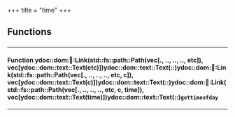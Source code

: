 +++
title = "time"
+++
## Functions

### 


_____________________
#### Function ydoc::dom::link::Link(std::fs::path::Path(vec[., .., .., .., etc]), vec[ydoc::dom::text::Text(etc)])ydoc::dom::text::Text(::)ydoc::dom::link::Link(std::fs::path::Path(vec[., .., .., .., etc, c]), vec[ydoc::dom::text::Text(c)])ydoc::dom::text::Text(::)ydoc::dom::link::Link(std::fs::path::Path(vec[., .., .., .., etc, c, time]), vec[ydoc::dom::text::Text(time)])ydoc::dom::text::Text(::)`gettimeofday`
_____________________


